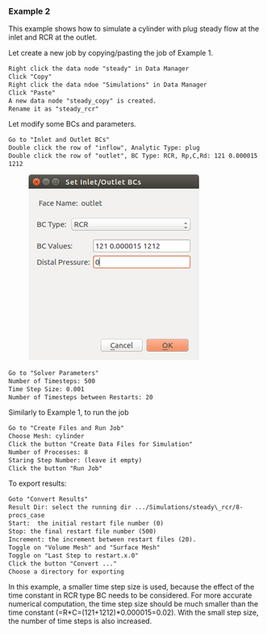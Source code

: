 ### Example 2

This example shows how to simulate a cylinder with plug steady flow at the inlet and RCR at the outlet.

Let create a new job by copying/pasting the job of Example 1.

	Right click the data node "steady" in Data Manager
	Click "Copy"
	Right click the data ndoe "Simulations" in Data Manager
	Click "Paste"
	A new data node "steady_copy" is created.
	Rename it as "steady_rcr"

Let modify some BCs and parameters.
	
	Go to "Inlet and Outlet BCs"
	Double click the row of "inflow", Analytic Type: plug
	Double click the row of "outlet", BC Type: RCR, Rp,C,Rd: 121 0.000015 1212

<figure>
  <img class="svImg scImgMd" src="documentation/flowsolver/imgs/outletrcr.png">
  <figcaption class="svCaption" > </figcaption>
</figure>

	Go to "Solver Parameters"
	Number of Timesteps: 500
	Time Step Size: 0.001
	Number of Timesteps between Restarts: 20

Similarly to Example 1, to run the job

	Go to "Create Files and Run Job"
	Choose Mesh: cylinder
	Click the button "Create Data Files for Simulation"
	Number of Processes: 8
	Staring Step Number: (leave it empty)
	Click the button "Run Job"

To export results:

	Goto "Convert Results"
	Result Dir: select the running dir .../Simulations/steady\_rcr/8-procs_case
	Start:  the initial restart file number (0)
	Stop: the final restart file number (500)
	Increment: the increment between restart files (20). 
	Toggle on "Volume Mesh" and "Surface Mesh"
	Toggle on "Last Step to restart.x.0"
	Click the button "Convert ..."
	Choose a directory for exporting

In this example, a smaller time step size is used, because the effect of the time constant in RCR type BC needs to be considered. For more accurate numerical computation, the time step size should be much smaller than the time constant (=R*C=(121+1212)*0.000015=0.02). With the small step size, the number of time steps is also increased.
